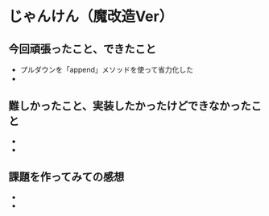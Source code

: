 <!-- readme.md -->
# じゃんけん（魔改造Ver）
## 今回頑張ったこと、できたこと
- プルダウンを「append」メソッドを使って省力化した
- 

## 難しかったこと、実装したかったけどできなかったこと
- 
- 

## 課題を作ってみての感想
- 
- 